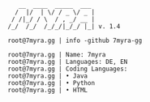 ```sh-session
   __  ____  _____  ___ 
  /  |/  | \/ / _ \/ _ |
 / /|_/ / \  / , _/ __ |
/_/  /_/  /_/_/|_/_/ |_| v. 1.4

root@7myra.gg | info -github 7myra-gg

root@7myra.gg | Name: 7myra
root@7myra.gg | Languages: DE, EN
root@7myra.gg | Coding Languages: 
root@7myra.gg | • Java
root@7myra.gg | • Python
root@7myra.gg | • HTML

``` 
 
<!--
**7myra-gg/7myra-gg** is a ✨ _special_ ✨ repository because its `README.md` (this file) appears on your GitHub profile.

Here are some ideas to get you started:

- 🔭 I’m currently working on ...
- 🌱 I’m currently learning ...
- 👯 I’m looking to collaborate on ...
- 🤔 I’m looking for help with ...
- 💬 Ask me about ...
- 📫 How to reach me: ...
- 😄 Pronouns: ...
- ⚡ Fun fact: ...
-->
